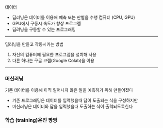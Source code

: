 데이터
- 딥러닝은 데이터를 이용해 예측 또는 판별을 수행
컴퓨터 (CPU, GPU)
- GPU에서 구동시 속도가 향상
프로그램
- 딥려닝을 구동할 수 있는 프로그래밍

-----
딥러닝을 만들고 작동시키는 방법
1. 자신의 컴퓨터에 필요한 프로그램을 설치해 사용
2. 다른 하나는 구글 코램(Google Colab)을 이용

-----
### 머신러닝

기존 데이터를 이용해 아직 일어나지 않은 일을 예측하기 위해 만들어졌다
- 기존 프로그래밍은 데이터를 입력했을때 답이 도출되는 식을 구성하지만
- 머신러닝은 데이터와 답을 입력했을때 도출하는 식이 출력되도록한다

### 학습 (training)**은진 짱짱**
  
